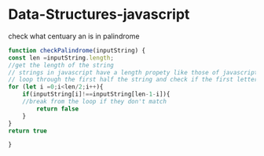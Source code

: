 # Data-Structures-javascript
check what centuary an is in 
palindrome 
``` Javascript
function checkPalindrome(inputString) {
const len =inputString.length;
//get the length of the string
// strings in javascript have a length propety like those of javascript arrays
// loop through the first half the string and check if the first letter matches the last letter and so on
for (let i =0;i<len/2;i++){
    if(inputString[i]!==inputString[len-1-i]){
    //break from the loop if they don't match
        return false
    }
}
return true

}


```
